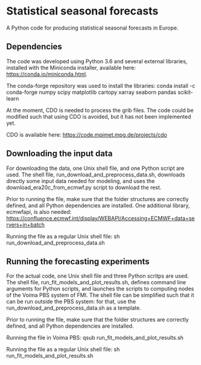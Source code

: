 # Statistical seasonal forecasts
A Python code for producing statistical seasonal forecasts in Europe.

## Dependencies
The code was developed using Python 3.6 and several external libraries,
installed with the Miniconda installer, available here:
https://conda.io/miniconda.html.

The conda-forge repository was used to install the libraries:
conda install -c conda-forge numpy scipy matplotlib cartopy xarray seaborn pandas scikit-learn

At the moment, CDO is needed to process the grib files. The code could be modified such that
using CDO is avoided, but it has not been implemented yet.

CDO is available here:
https://code.mpimet.mpg.de/projects/cdo

## Downloading the input data  
For downloading the data, one Unix shell file, and one Python script are used.
The shell file, run_download_and_preprocess_data.sh, downloads directly some input data 
needed for modeling, and uses the download_era20c_from_ecmwf.py script to download the rest.

Prior to running the file, make sure that the folder structures are correctly defined, and all
Python dependencies are installed. One additional library, ecmwfapi, is also needed:
https://confluence.ecmwf.int/display/WEBAPI/Accessing+ECMWF+data+servers+in+batch

Running the file as a regular Unix shell file:
sh run_download_and_preprocess_data.sh 

## Running the forecasting experiments
For the actual code, one Unix shell file and three Python scritps are used.
The shell file, run_fit_models_and_plot_results.sh, defines command line arguments 
for Python scripts, and launches the scripts to computing nodes of the Voima PBS
system of FMI. The shell file can be simplified such that it can be run outside the PBS
system: for that, use the run_download_and_preprocess_data.sh as a template.

Prior to running the file, make sure that the folder structures are correctly defined, and all
Python dependencies are installed.

Running the file in Voima PBS:
qsub run_fit_models_and_plot_results.sh 

Running the file as a regular Unix shell file:
sh run_fit_models_and_plot_results.sh 

